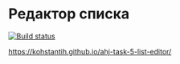 # Редактор списка

[![Build status](https://ci.appveyor.com/api/projects/status/vjgu2y5dm327vifl?svg=true)](https://ci.appveyor.com/project/Kohstantih/ahj-task-5-list-editor)

https://kohstantih.github.io/ahj-task-5-list-editor/
